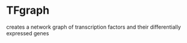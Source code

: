 # TFgraph
creates a network graph of transcription factors and their differentially expressed genes
